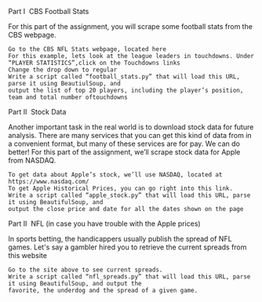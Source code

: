  Part I ­ CBS Football Stats

For this part of the assignment, you will scrape some football stats from the CBS webpage.

    Go to the CBS NFL Stats webpage, located here
    For this example, lets look at the league leaders in touchdowns. Under “PLAYER STATISTICS”,click on the Touchdowns links
    Change the drop down to regular
    Write a script called “football_stats.py” that will load this URL, parse it using BeautiulSoup, and
    output the list of top 20 players, including the player’s position, team and total number oftouchdowns

Part II ­ Stock Data

Another important task in the real world is to download stock data for future analysis. There are many
services that you can get this kind of data from in a convenient format, but many of these services are for
pay. We can do better! For this part of the assignment, we’ll scrape stock data for Apple from NASDAQ.

    To get data about Apple’s stock, we’ll use NASDAQ, located at https://www.nasdaq.com/
    To get Apple Historical Prices, you can go right into this link.
    Write a script called “apple_stock.py” that will load this URL, parse it using BeautifulSoup, and 
    output the close price and date for all the dates shown on the page

Part II ­ NFL  (in case you have trouble with the Apple prices)

In sports betting, the handicappers usually publish the spread of NFL games. Let's say a gambler hired you to retrieve the current spreads from this website 

    Go to the site above to see current spreads.
    Write a script called “nfl_spreads.py” that will load this URL, parse it using BeautifulSoup, and output the 
    favorite, the underdog and the spread of a given game.